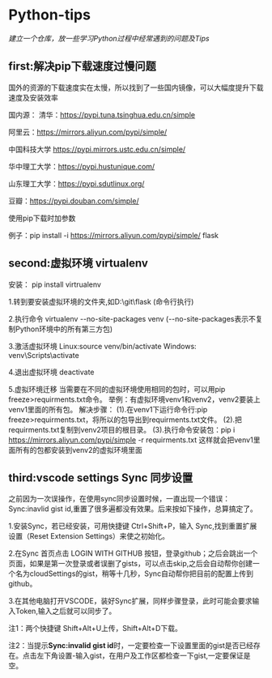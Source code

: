 # Python-tips
_建立一个仓库，放一些学习Python过程中经常遇到的问题及Tips_



## first:解决pip下载速度过慢问题
国外的资源的下载速度实在太慢，所以找到了一些国内镜像，可以大幅度提升下载速度及安装效率

国内源：
清华：https://pypi.tuna.tsinghua.edu.cn/simple

阿里云：https://mirrors.aliyun.com/pypi/simple/

中国科技大学 https://pypi.mirrors.ustc.edu.cn/simple/

华中理工大学：https://pypi.hustunique.com/

山东理工大学：https://pypi.sdutlinux.org/ 

豆瓣：https://pypi.douban.com/simple/

使用pip下载时加参数

例子：pip install -i https://mirrors.aliyun.com/pypi/simple/ flask

## second:虚拟环境 virtualenv

安装： pip install virtrualenv

1.转到要安装虚拟环境的文件夹,如D:\\git\\flask (命令行执行)

2.执行命令 virtualenv --no-site-packages venv (--no-site-packages表示不复制Python环境中的所有第三方包)

3.激活虚拟环境
Linux:source venv/bin/activate
Windows: venv\Scripts\activate

4.退出虚拟环境
deactivate

5.虚拟环境迁移
当需要在不同的虚拟环境使用相同的包时，可以用pip freeze>requirments.txt命令。
举例：有虚拟环境venv1和venv2，venv2要装上venv1里面的所有包。
解决步骤：
(1).在venv1下运行命令行:pip freeze>requirments.txt，将所以的包导出到requirments.txt文件。
(2).把requirments.txt复制到venv2项目的根目录。
(3).执行命令安装包：pip i https://mirrors.aliyun.com/pypi/simple -r requirments.txt 
这样就会把venv1里面所有的包都安装到venv2的虚拟环境里面

## third:vscode settings Sync 同步设置

之前因为一次误操作，在使用sync同步设置时候，一直出现一个错误：Sync:inavlid gist id,重置了很多遍都没有效果。后来按如下操作，总算搞定了。

1.安装Sync，若已经安装，可用快捷键 Ctrl+Shift+P，输入 Sync,找到重置扩展设置（Reset Extension Settings）来使之初始化。

2.在Sync 首页点击 LOGIN WITH GITHUB 按钮，登录github；之后会跳出一个页面，如果是第一次登录或者误删了gists，可以点击skip,之后会自动帮你创建一个名为cloudSettings的gist，稍等十几秒，Sync自动帮你把目前的配置上传到github。

3.在其他电脑打开VSCODE，装好Sync扩展，同样步骤登录，此时可能会要求输入Token,输入之后就可以同步了。

注1：两个快捷键 Shift+Alt+U上传，Shift+Alt+D下载。

注2：当提示**Sync:invalid gist id**时，一定要检查一下设置里面的gist是否已经存在。点击左下角设置-输入gist，在用户及工作区都检查一下gist,一定要保证是空。

